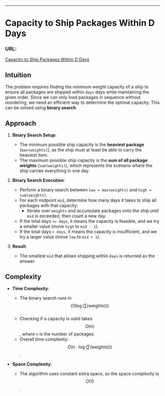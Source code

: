 ---

# Capacity to Ship Packages Within D Days

### URL:
[Capacity to Ship Packages Within D Days](https://leetcode.com/problems/capacity-to-ship-packages-within-d-days/)

## Intuition
The problem requires finding the minimum weight capacity of a ship to ensure all packages are shipped within `days` days while maintaining the given order. Since we can only load packages in sequence without reordering, we need an efficient way to determine the optimal capacity. This can be solved using **binary search**.

## Approach
1. **Binary Search Setup**:
   - The minimum possible ship capacity is the **heaviest package** (`max(weights)`), as the ship must at least be able to carry the heaviest item.
   - The maximum possible ship capacity is the **sum of all package weights** (`sum(weights)`), which represents the scenario where the ship carries everything in one day.

2. **Binary Search Execution**:
   - Perform a binary search between `low = max(weights)` and `high = sum(weights)`.
   - For each midpoint `mid`, determine how many days it takes to ship all packages with that capacity:
     - Iterate over `weights` and accumulate packages onto the ship until `mid` is exceeded, then count a new day.
   - If the total days `<= days`, it means the capacity is feasible, and we try a smaller value (move `high` to `mid - 1`).
   - If the total days `> days`, it means the capacity is insufficient, and we try a larger value (move `low` to `mid + 1`).

3. **Result**:
   - The smallest `mid` that allows shipping within `days` is returned as the answer.

## Complexity
- **Time Complexity**:
  - The binary search runs in $$O(\log(\sum(\text{weights})))$$.
  - Checking if a capacity is valid takes $$O(n)$$, where `n` is the number of packages.
  - Overall time complexity: $$O(n \cdot \log(\sum(\text{weights})))$$.

- **Space Complexity**:
  - The algorithm uses constant extra space, so the space complexity is $$O(1)$$.
